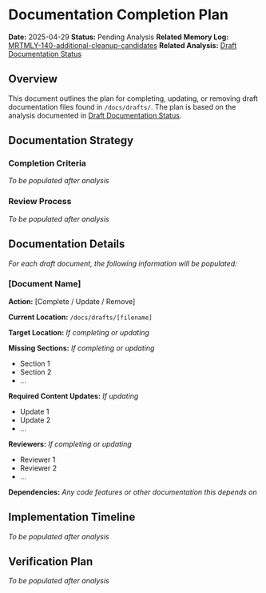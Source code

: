 <!-- filepath: /Users/ken/Workspace/ken-guru/github-copilot-agent-assisted-next-app/docs/migration/documentation-completion-plan.md -->
# Documentation Completion Plan

**Date:** 2025-04-29
**Status:** Pending Analysis
**Related Memory Log:** [MRTMLY-140-additional-cleanup-candidates](./logged_memories/MRTMLY-140-additional-cleanup-candidates.md)
**Related Analysis:** [Draft Documentation Status](../analysis/draft-docs-status.md)

## Overview
This document outlines the plan for completing, updating, or removing draft documentation files found in `/docs/drafts/`. The plan is based on the analysis documented in [Draft Documentation Status](../analysis/draft-docs-status.md).

## Documentation Strategy

### Completion Criteria
*To be populated after analysis*

### Review Process
*To be populated after analysis*

## Documentation Details

*For each draft document, the following information will be populated:*

### [Document Name]

**Action:** [Complete / Update / Remove]

**Current Location:** `/docs/drafts/[filename]`

**Target Location:** *If completing or updating*

**Missing Sections:**
*If completing or updating*
- Section 1
- Section 2
- ...

**Required Content Updates:**
*If updating*
- Update 1
- Update 2
- ...

**Reviewers:**
*If completing or updating*
- Reviewer 1
- Reviewer 2
- ...

**Dependencies:**
*Any code features or other documentation this depends on*

## Implementation Timeline
*To be populated after analysis*

## Verification Plan
*To be populated after analysis*
